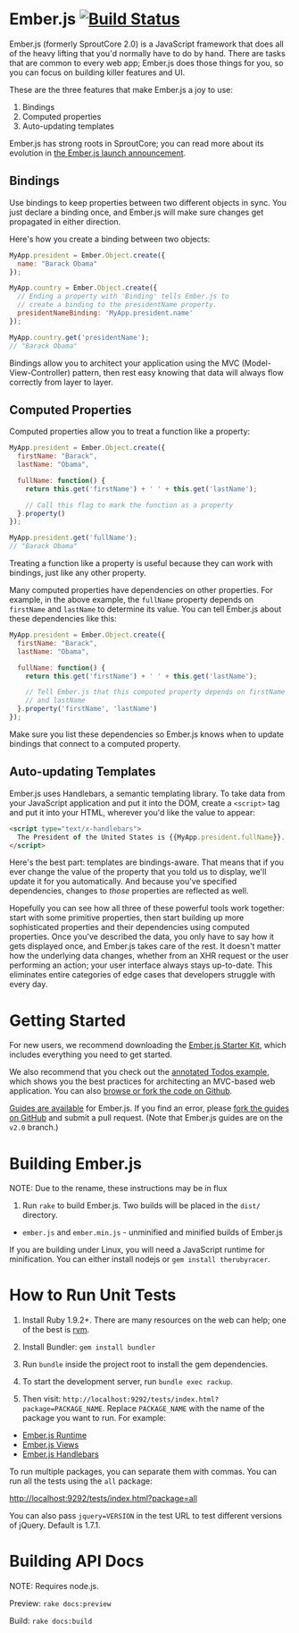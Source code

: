 # Ember.js [![Build Status](https://secure.travis-ci.org/emberjs/ember.js.png?branch=master)](http://travis-ci.org/emberjs/ember.js)

Ember.js (formerly SproutCore 2.0) is a JavaScript framework that does all of the heavy lifting that you'd normally have to do by hand. There are tasks that are common to every web app; Ember.js does those things for you, so you can focus on building killer features and UI.

These are the three features that make Ember.js a joy to use:

1. Bindings
2. Computed properties
3. Auto-updating templates

Ember.js has strong roots in SproutCore; you can read more about its evolution in [the Ember.js launch announcement](http://yehudakatz.com/2011/12/08/announcing-amber-js/).

## Bindings

Use bindings to keep properties between two different objects in sync. You just declare a binding once, and Ember.js will make sure changes get propagated in either direction.

Here's how you create a binding between two objects:

```javascript
MyApp.president = Ember.Object.create({
  name: "Barack Obama"
});

MyApp.country = Ember.Object.create({
  // Ending a property with 'Binding' tells Ember.js to
  // create a binding to the presidentName property.
  presidentNameBinding: 'MyApp.president.name'
});

MyApp.country.get('presidentName');
// "Barack Obama"
```
Bindings allow you to architect your application using the MVC (Model-View-Controller) pattern, then rest easy knowing that data will always flow correctly from layer to layer.

## Computed Properties

Computed properties allow you to treat a function like a property:

``` javascript
MyApp.president = Ember.Object.create({
  firstName: "Barack",
  lastName: "Obama",

  fullName: function() {
    return this.get('firstName') + ' ' + this.get('lastName');

    // Call this flag to mark the function as a property
  }.property()
});

MyApp.president.get('fullName');
// "Barack Obama"
```

Treating a function like a property is useful because they can work with bindings, just like any other property.

Many computed properties have dependencies on other properties. For example, in the above example, the `fullName` property depends on `firstName` and `lastName` to determine its value. You can tell Ember.js about these dependencies like this:

``` javascript
MyApp.president = Ember.Object.create({
  firstName: "Barack",
  lastName: "Obama",

  fullName: function() {
    return this.get('firstName') + ' ' + this.get('lastName');

    // Tell Ember.js that this computed property depends on firstName
    // and lastName
  }.property('firstName', 'lastName')
});
```

Make sure you list these dependencies so Ember.js knows when to update bindings that connect to a computed property.

## Auto-updating Templates

Ember.js uses Handlebars, a semantic templating library. To take data from your JavaScript application and put it into the DOM, create a `<script>` tag and put it into your HTML, wherever you'd like the value to appear:

``` html
<script type="text/x-handlebars">
  The President of the United States is {{MyApp.president.fullName}}.
</script>
```

Here's the best part: templates are bindings-aware. That means that if you ever change the value of the property that you told us to display, we'll update it for you automatically. And because you've specified dependencies, changes to *those* properties are reflected as well.

Hopefully you can see how all three of these powerful tools work together: start with some primitive properties, then start building up more sophisticated properties and their dependencies using computed properties. Once you've described the data, you only have to say how it gets displayed once, and Ember.js takes care of the rest. It doesn't matter how the underlying data changes, whether from an XHR request or the user performing an action; your user interface always stays up-to-date. This eliminates entire categories of edge cases that developers struggle with every day.

# Getting Started

For new users, we recommend downloading the [Ember.js Starter Kit](https://github.com/emberjs/starter-kit/downloads), which includes everything you need to get started.

We also recommend that you check out the [annotated Todos example](http://annotated-todos.strobeapp.com/), which shows you the best practices for architecting an MVC-based web application. You can also [browse or fork the code on Github](https://github.com/emberjs/todos).

[Guides are available](http://guides.sproutcore20.com/) for Ember.js. If you find an error, please [fork the guides on GitHub](https://github.com/sproutcore/sproutguides/tree/v2.0) and submit a pull request. (Note that Ember.js guides are on the `v2.0` branch.)

# Building Ember.js

NOTE: Due to the rename, these instructions may be in flux

1. Run `rake` to build Ember.js. Two builds will be placed in the `dist/` directory.
  * `ember.js` and `ember.min.js` - unminified and minified
    builds of Ember.js

If you are building under Linux, you will need a JavaScript runtime for
minification. You can either install nodejs or `gem install
therubyracer`.

# How to Run Unit Tests

1. Install Ruby 1.9.2+. There are many resources on the web can help; one of the best is [rvm](http://rvm.beginrescueend.com/).

2. Install Bundler: `gem install bundler`

3. Run `bundle` inside the project root to install the gem dependencies.

4. To start the development server, run `bundle exec rackup`.

5. Then visit: `http://localhost:9292/tests/index.html?package=PACKAGE_NAME`.  Replace `PACKAGE_NAME` with the name of the package you want to run.  For example:

  * [Ember.js Runtime](http://localhost:9292/tests/index.html?package=ember-runtime)
  * [Ember.js Views](http://localhost:9292/tests/index.html?package=ember-views)
  * [Ember.js Handlebars](http://localhost:9292/tests/index.html?package=ember-handlebars)

To run multiple packages, you can separate them with commas. You can run all the tests using the `all` package:

[http://localhost:9292/tests/index.html?package=all](http://localhost:9292/tests/index.html?package=all)

You can also pass `jquery=VERSION` in the test URL to test different versions of jQuery. Default is 1.7.1.

# Building API Docs

NOTE: Requires node.js.

Preview: `rake docs:preview`

Build: `rake docs:build`
